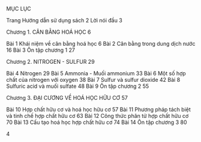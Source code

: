 MỤC LỤC

Trang
Hướng dẫn sử dụng sách                                                                                2
Lời nói đầu                                                                                                      3

Chương 1. CÂN BẰNG HOÁ HỌC                                                                    6

Bài 1    Khái niệm về cân bằng hoá học                                                           6
Bài 2    Cân bằng trong dung dịch nước                                                         16
Bài 3    Ôn tập chương 1                                                                                27

Chương 2. NITROGEN - SULFUR                                                                   29

Bài 4    Nitrogen                                                                                             29
Bài 5    Ammonia - Muối ammonium                                                              33
Bài 6    Một số hợp chất của nitrogen với oxygen                                           38
Bài 7    Sulfur và sulfur dioxide                                                                       42
Bài 8    Sulfuric acid và muối sulfate                                                               48
Bài 9    Ôn tập chương 2                                                                                55

Chương 3. ĐẠI CƯƠNG VỀ HOÁ HỌC HỮU CƠ                                            57

Bài 10   Hợp chất hữu cơ và hoá học hữu cơ                                                 57
Bài 11   Phương pháp tách biệt và tinh chế hợp chất hữu cơ                         63
Bài 12   Công thức phân tử hợp chất hữu cơ                                                 70
Bài 13   Cấu tạo hoá học hợp chất hữu cơ                                                     74
Bài 14   Ôn tập chương 3                                                                                80

4